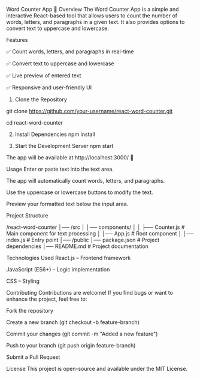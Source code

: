 Word Counter App 📝
Overview
The Word Counter App is a simple and interactive React-based tool that allows users to count the number of words, letters, and paragraphs in a given text. It also provides options to convert text to uppercase and lowercase.

Features

✅ Count words, letters, and paragraphs in real-time

✅ Convert text to uppercase and lowercase

✅ Live preview of entered text

✅ Responsive and user-friendly UI


1. Clone the Repository

git clone https://github.com/your-username/react-word-counter.git

cd react-word-counter

2. Install Dependencies
npm install

4. Start the Development Server
npm start

The app will be available at http://localhost:3000/ 🚀

Usage
Enter or paste text into the text area.

The app will automatically count words, letters, and paragraphs.

Use the uppercase or lowercase buttons to modify the text.

Preview your formatted text below the input area.

Project Structure


/react-word-counter
│── /src
│   │── components/
│   │   ├── Counter.js  # Main component for text processing
│   │── App.js         # Root component
│   │── index.js       # Entry point
│── /public
│── package.json       # Project dependencies
│── README.md          # Project documentation

Technologies Used
React.js – Frontend framework

JavaScript (ES6+) – Logic implementation

CSS – Styling

Contributing
Contributions are welcome! If you find bugs or want to enhance the project, feel free to:

Fork the repository

Create a new branch (git checkout -b feature-branch)

Commit your changes (git commit -m "Added a new feature")

Push to your branch (git push origin feature-branch)

Submit a Pull Request

License
This project is open-source and available under the MIT License.
